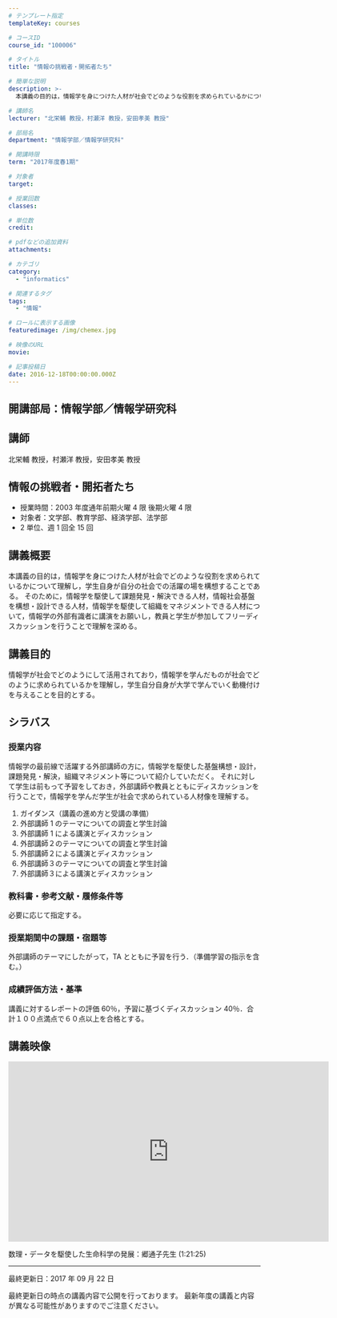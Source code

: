 ```yaml
---
# テンプレート指定
templateKey: courses

# コースID
course_id: "100006"

# タイトル
title: "情報の挑戦者・開拓者たち"

# 簡単な説明
description: >-
  本講義の目的は，情報学を身につけた人材が社会でどのような役割を求められているかについて理解し，学生自身が自分の社会での活躍の場を構想することである。 そのために，情報学を駆使して課題発見・解決できる人材，情報社会基盤を構想・設計できる人材，情報学を駆使して組織をマネジメントできる人材について，情報学の外部有識者に講演をお願いし，教員と学生が参加してフリーディスカッションを行うことで理解を深める。

# 講師名
lecturer: "北栄輔 教授，村瀬洋 教授，安田孝美 教授"

# 部局名
department: "情報学部／情報学研究科"

# 開講時限
term: "2017年度春1期"

# 対象者
target:

# 授業回数
classes:

# 単位数
credit:

# pdfなどの追加資料
attachments:

# カテゴリ
category:
  - "informatics"

# 関連するタグ
tags:
  - "情報"

# ロールに表示する画像
featuredimage: /img/chemex.jpg

# 映像のURL
movie:

# 記事投稿日
date: 2016-12-18T00:00:00.000Z
---
```


## 開講部局：情報学部／情報学研究科

## 講師

北栄輔 教授，村瀬洋 教授，安田孝美 教授

## 情報の挑戦者・開拓者たち

- 授業時間：2003 年度通年前期火曜 4 限 後期火曜 4 限
- 対象者：文学部、教育学部、経済学部、法学部
- 2 単位、週 1 回全 15 回

## 講義概要

本講義の目的は，情報学を身につけた人材が社会でどのような役割を求められているかについて理解し，学生自身が自分の社会での活躍の場を構想することである。 そのために，情報学を駆使して課題発見・解決できる人材，情報社会基盤を構想・設計できる人材，情報学を駆使して組織をマネジメントできる人材について，情報学の外部有識者に講演をお願いし，教員と学生が参加してフリーディスカッションを行うことで理解を深める。

## 講義目的

情報学が社会でどのようにして活用されており，情報学を学んだものが社会でどのように求められているかを理解し，学生自分自身が大学で学んでいく動機付けを与えることを目的とする。

## シラバス

### 授業内容

情報学の最前線で活躍する外部講師の方に，情報学を駆使した基盤構想・設計，課題発見・解決，組織マネジメント等について紹介していただく。 それに対して学生は前もって予習をしておき，外部講師や教員とともにディスカッションを行うことで，情報学を学んだ学生が社会で求められている人材像を理解する。

1. ガイダンス（講義の進め方と受講の準備）
1. 外部講師 1 のテーマについての調査と学生討論
1. 外部講師 1 による講演とディスカッション
1. 外部講師２のテーマについての調査と学生討論
1. 外部講師２による講演とディスカッション
1. 外部講師３のテーマについての調査と学生討論
1. 外部講師３による講演とディスカッション

### 教科書・参考文献・履修条件等

必要に応じて指定する。

### 授業期間中の課題・宿題等

外部講師のテーマにしたがって，TA とともに予習を行う．（準備学習の指示を含む。）

### 成績評価方法・基準

講義に対するレポートの評価 60％，予習に基づくディスカッション 40％．合計１００点満点で６０点以上を合格とする。

## 講義映像

<iframe src="https://nuvideo.media.nagoya-u.ac.jp/embed/affd89f8777eaeaa2d00caa9597fd84acd76489d/autostart/false/caption/true" width="640" height="360" frameborder="0" allowfullscreen></iframe>

数理・データを駆使した生命科学の発展：郷通子先生 (1:21:25)

---

最終更新日：2017 年 09 月 22 日

最終更新日の時点の講義内容で公開を行っております。
最新年度の講義と内容が異なる可能性がありますのでご注意ください。
